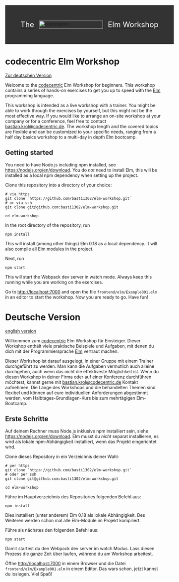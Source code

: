 <a href="https://www.codecentric.de/">
  <div style="width: 32rem; margin: 0 auto; background: #333; padding: 3rem 1rem; display: flex; justify-content: center; align-items: center;">
      <span style="color: white; font-size: 1.5rem;">The</span>
      <img
        src="https://www.codecentric.de/wp-content/themes/codecentric2015-HP/img/codecentric-logo.png"
        alt="codecentric"
        style="width: 206px; height: 26px; vertical-align: middle; margin: 0 1rem;">
      <span style="color: white; font-size: 1.5rem;">Elm Workshop</span>
  </div>
</a>

<a id="english">

codecentric Elm Workshop
========================

[Zur deutschen Version](#german)

Welcome to the [codecentric](https://www.codecentric.de/) Elm Workshop for beginners. This workshop contains a series of hands-on exercises to get you up to speed with the [Elm](http://elm-lang.org) programming language.

This workshop is intended as a live workshop with a trainer. You might be able to work through the exercises by yourself, but this might not be the most effective way. If you would like to arrange an on-site workshop at your company or for a conference, feel free to contact <a href="mailto:bastian.krol@codecentric.de">bastian.krol@codecentric.de</a>. The workshop length and the covered topics are flexible and can be customized to your specific needs, ranging from a half day basics workshop to a multi-day in depth Elm bootcamp.

Getting started
---------------

You need to have Node.js including npm installed, see <https://nodejs.org/en/download>. You do *not* need to install Elm, this will be installed as a local npm dependency when setting up the project.

Clone this repository into a directory of your choice:

```
# via https
git clone `https://github.com/basti1302/elm-workshop.git`
# or via ssh
git clone git@github.com:basti1302/elm-workshop.git

cd elm-workshop
```

In the root directory of the repository, run
```
npm install
```

This will install (among other things) Elm 0.18 as a local dependency. It will also compile all Elm modules in the project.

Next, run

```
npm start
```

This will start the Webpack dev server in watch mode. Always keep this running while you are working on the exercises.

Go to <http://localhost:7000> and open the file `frontend/elm/Example001.elm` in an editor to start the workshop. Now you are ready to go. Have fun!

<a id="german">

Deutsche Version
================

[english version](#english)

Willkommen zum [codecentric](https://www.codecentric.de/) Elm Workshop für Einsteiger. Dieser Workshop enthält viele praktische Beispiele und Aufgaben, mit denen du dich mit der Programmiersprache [Elm](http://elm-lang.org) vertraut machen.

Dieser Workshop ist darauf ausgelegt, in einer Gruppe mit einem Trainer durchgeführt zu werden. Man kann die Aufgaben vermutlich auch alleine durchgehen, auch wenn das nicht die effektiveste Möglichkeit ist. Wenn du diesen Workshop in deiner Firma oder auf einer Konferenz durchführen möchtest, kannst gerne mit <a href="mailto:bastian.krol@codecentric.de">bastian.krol@codecentric.de</a> Kontakt aufnehmen. Die Länge des Workshops und die behandelten Themen sind flexibel und können auf eure individuellen Anforderungen abgestimmt werden, vom Halbtages-Grundlagen-Kurs bis zum mehrtägigen Elm-Bootcamp.

Erste Schritte
--------------

Auf deinem Rechner muss Node.js inklusive npm installiert sein, siehe <https://nodejs.org/en/download>. Elm musst du *nicht* separat installieren, es wird als lokale npm-Abhängigkeit installiert, wenn das Projekt eingerichtet wird.

Clone dieses Repository in ein Verzeichnis deiner Wahl:

```
# per https
git clone `https://github.com/basti1302/elm-workshop.git`
# oder per ssh
git clone git@github.com:basti1302/elm-workshop.git

cd elm-workshop
```

Führe im Hauptverzeichnis des Repositories folgenden Befehl aus:
```
npm install
```

Dies installiert (unter anderem) Elm 0.18 als lokale Abhängigkeit. Des Weiteren werden schon mal alle Elm-Module im Projekt kompiliert.

Führe als nächstes den folgenden Befehl aus:

```
npm start
```

Damit startest du den Webpack dev server im watch Modus. Lass diesen Prozess die ganze Zeit über laufen, während du am Workshop arbeitest.

Öffne <http://localhost:7000> in einem Browser und die Datei `frontend/elm/Example001.elm` in einem Editor. Das wars schon, jetzt kannst du loslegen. Viel Spaß!
